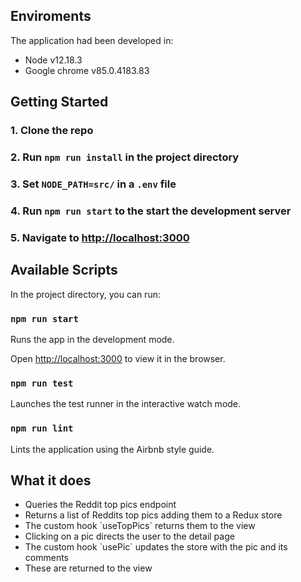 ## Enviroments

The application had been developed in:

<ul>
	<li>Node v12.18.3</li>
	<li>Google chrome v85.0.4183.83</li>
</ul>

## Getting Started

### 1. Clone the repo
### 2. Run ``npm run install`` in the project directory
### 3. Set `NODE_PATH=src/` in a ``.env``  file
### 4. Run ``npm run start`` to the start the development server
### 5. Navigate to  [http://localhost:3000](http://localhost:3000)

## Available Scripts

In the project directory, you can run:

### `npm run start`

Runs the app in the development mode.<br  />

Open [http://localhost:3000](http://localhost:3000) to view it in the browser.
  
### `npm run test`

Launches the test runner in the interactive watch mode.<br  />

### `npm run lint`
  
Lints the application using the Airbnb style guide.<br  />
  
## What it does

<ul>
	<li>Queries the Reddit top pics endpoint</li>
	<li>Returns a list of Reddits top pics adding them to a Redux store</li>
	<li>The custom hook `useTopPics`  returns them to the view</li>
	<li>Clicking on a pic directs the user to the detail page</li>
	<li>The custom hook `usePic`  updates the store with the pic and its comments</li>
	<li>These are returned to the view</li>
</ul>
